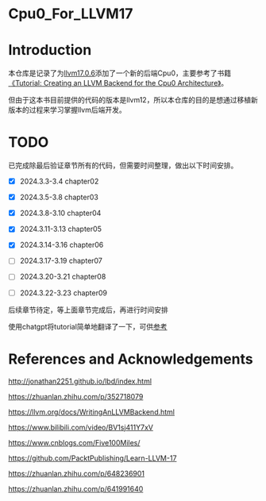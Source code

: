 # Cpu0_For_LLVM17

# Introduction

本仓库是记录了为[llvm17.0.6](https://github.com/llvm/llvm-project/releases/tag/llvmorg-17.0.6)添加了一个新的后端Cpu0，主要参考了书籍[《Tutorial: Creating an LLVM Backend for
the Cpu0 Architecture》](https://jonathan2251.github.io/lbd/index.html)。

但由于这本书目前提供的代码的版本是llvm12，所以本仓库的目的是想通过移植新版本的过程来学习掌握llvm后端开发。



# TODO


已完成除最后验证章节所有的代码，但需要时间整理，做出以下时间安排。


- [x] 2024.3.3-3.4 chapter02
- [x] 2024.3.5-3.8 chapter03
- [x] 2024.3.8-3.10 chapter04
- [x] 2024.3.11-3.13 chapter05
- [x] 2024.3.14-3.16 chapter06
- [ ] 2024.3.17-3.19 chapter07
- [ ] 2024.3.20-3.21 chapter08
- [ ] 2024.3.22-3.23 chapter09


后续章节待定，等上面章节完成后，再进行时间安排

使用chatgpt将tutorial简单地翻译了一下，可供[参考](https://docs.qq.com/doc/DUlV4TE5LbEpjT21F)


# References and Acknowledgements

http://jonathan2251.github.io/lbd/index.html

https://zhuanlan.zhihu.com/p/352718079


https://llvm.org/docs/WritingAnLLVMBackend.html


https://www.bilibili.com/video/BV1sj411Y7xV

https://www.cnblogs.com/Five100Miles/


https://github.com/PacktPublishing/Learn-LLVM-17

https://zhuanlan.zhihu.com/p/648236901

https://zhuanlan.zhihu.com/p/641991640